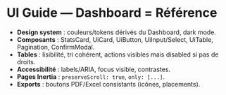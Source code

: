 # UI Guide — Dashboard = Référence

- **Design system** : couleurs/tokens dérivés du Dashboard, dark mode.
- **Composants** : StatsCard, UiCard, UiButton, UiInput/Select, UiTable, Pagination, ConfirmModal.
- **Tables** : lisibilité, tri cohérent, actions visibles mais disabled si pas de droits.
- **Accessibilité** : labels/ARIA, focus visible, contrastes.
- **Pages Inertia** : `preserveScroll: true`, `only: [...]`.
- **Exports** : boutons PDF/Excel consistants (icônes, placements).
